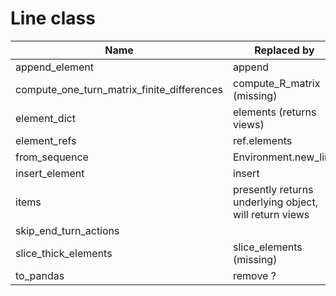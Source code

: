 
# Line class

| Name | Replaced by |
|------|--------------|
| append_element | append |
| compute_one_turn_matrix_finite_differences | compute_R_matrix (missing) |
| element_dict | elements (returns views) |
| element_refs | ref.elements |
| from_sequence | Environment.new_line |
| insert_element | insert |
| items | presently returns underlying object, will return views |
| skip_end_turn_actions |  |
| slice_thick_elements | slice_elements (missing) |
| to_pandas | remove ? |
